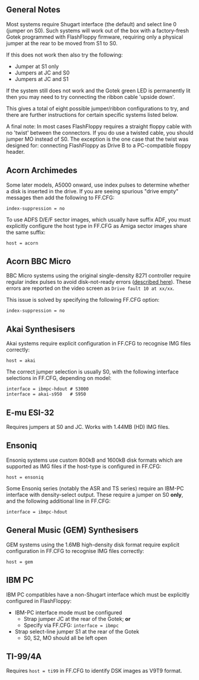 
## General Notes

Most systems require Shugart interface (the default) and select line 0
(jumper on S0). Such systems will work out of the box with a
factory-fresh Gotek programmed with FlashFloppy firmware, requiring
only a physical jumper at the rear to be moved from S1 to S0.

If this does not work then also try the following:
- Jumper at S1 only
- Jumpers at JC and S0
- Jumpers at JC and S1

If the system still does not work and the Gotek green LED is
permanently lit then you may need to try connecting the ribbon cable
'upside down'.

This gives a total of eight possible jumper/ribbon configurations to
try, and there are further instructions for certain specific systems
listed below.

A final note: In most cases FlashFloppy requires a straight floppy
cable with no 'twist' between the connectors. If you do use a twisted
cable, you should jumper MO instead of S0. The exception is the one
case that the twist was designed for: connecting FlashFloppy as Drive
B to a PC-compatible floppy header.

## Acorn Archimedes

Some later models, A5000 onward, use index pulses to determine
whether a disk is inserted in the drive. If you are seeing spurious
"drive empty" messages then add the following to FF.CFG:
```
index-suppression = no
```

To use ADFS D/E/F sector images, which usually have suffix ADF, you
must explicitly configure the host type in FF.CFG as Amiga sector
images share the same suffix:
```
host = acorn
```

## Acorn BBC Micro

BBC Micro systems using the original single-density 8271 controller
require regular index pulses to avoid disk-not-ready errors
([described here][bbc-problem]). These errors are reported on the
video screen as `Drive fault 10 at xx/xx`.

This issue is solved by specifying the following FF.CFG option:
```
index-suppression = no
```

## Akai Synthesisers

Akai systems require explicit configuration in FF.CFG to recognise IMG
files correctly:
```
host = akai
```

The correct jumper selection is usually S0, with the following
interface selections in FF.CFG, depending on model:
```
interface = ibmpc-hdout # S3000
interface = akai-s950   # S950
```

## E-mu ESI-32

Requires jumpers at S0 and JC. Works with 1.44MB (HD) IMG files.

## Ensoniq

Ensoniq systems use custom 800kB and 1600kB disk formats which are
supported as IMG files if the host-type is configured in FF.CFG:
```
host = ensoniq
```

Some Ensoniq series (notably the ASR and TS series) require an IBM-PC
interface with density-select output. These require a jumper on S0
**only**, and the following additional line in FF.CFG:
```
interface = ibmpc-hdout
```

## General Music (GEM) Synthesisers

GEM systems using the 1.6MB high-density disk format require explicit
configuration in FF.CFG to recognise IMG files correctly:
```
host = gem
```

## IBM PC

IBM PC compatibles have a non-Shugart interface which must be explicitly
configured in FlashFloppy:
* IBM-PC interface mode must be configured
  * Strap jumper JC at the rear of the Gotek; **or**
  * Specify via FF.CFG: `interface = ibmpc`
* Strap select-line jumper S1 at the rear of the Gotek
  * S0, S2, MO should all be left open

[bbc-problem]: http://www.sprow.co.uk/bbc/floppydrives.htm

## TI-99/4A

Requires `host = ti99` in FF.CFG to identify DSK images as V9T9 format.
